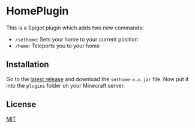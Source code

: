 # HomePlugin

This is a Spigot plugin which adds two new commands:

-   `/sethome`: Sets your home to your current position
-   `/home`: Teleports you to your home

## Installation

Go to the [latest release](https://github.com/TheBlckbird/HomePlugin/releases/latest) and download the `sethome-x.x.jar` file. Now put it into the `plugins` folder on your Minecraft server.

## License

[MIT](/LICENSE)
